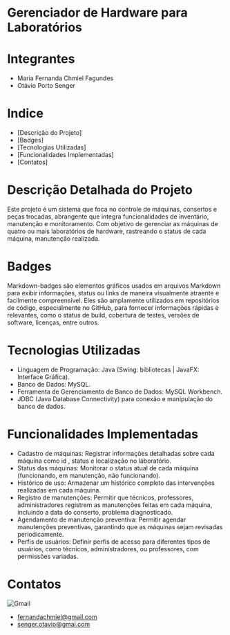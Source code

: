 # Gerenciador de Hardware para Laboratórios

# Integrantes
- Maria Fernanda Chmiel Fagundes
- Otávio Porto Senger

# Indice
- [Descrição do Projeto]
- [Badges]
- [Tecnologias Utilizadas]
- [Funcionalidades Implementadas]
- [Contatos]
  
# Descrição Detalhada do Projeto
Este projeto é um sistema que foca no controle de máquinas, consertos e peças trocadas,
abrangente que integra funcionalidades de inventário, manutenção e monitoramento. 
Com objetivo de gerenciar as máquinas de quatro ou mais laboratórios de hardware,
rastreando o status de cada máquina, manutenção realizada.

# Badges
Markdown-badges são elementos gráficos usados em arquivos Markdown para exibir informações,
status ou links de maneira visualmente atraente e facilmente compreensível.
Eles são amplamente utilizados em repositórios de código, especialmente no GitHub,
para fornecer informações rápidas e relevantes, como o status de build,
cobertura de testes, versões de software, licenças, entre outros.

# Tecnologias Utilizadas
- Linguagem de Programação: Java (Swing: bibliotecas | JavaFX: Interface Gráfica).
- Banco de Dados: MySQL.
- Ferramenta de Gerenciamento de Banco de Dados: MySQL Workbench.
- JDBC (Java Database Connectivity) para conexão e manipulação do banco de dados.

# Funcionalidades Implementadas

- Cadastro de máquinas: Registrar informações detalhadas sobre cada máquina como id , status e localização no laboratório.
- Status das máquinas: Monitorar o status atual de cada máquina (funcionando, em manutenção, não funcionando).
- Histórico de uso: Armazenar um histórico completo das intervenções realizadas em cada máquina.
- Registro de manutenções: Permitir que técnicos, professores, administradores registrem as manutenções feitas em cada máquina, incluindo a data do conserto, problema diagnosticado.
- Agendamento de manutenção preventiva: Permitir agendar manutenções preventivas, garantindo que as máquinas sejam revisadas periodicamente.
- Perfis de usuários: Definir perfis de acesso para diferentes tipos de usuários, como técnicos, administradores, ou professores, com permissões variadas.

# Contatos

![Gmail](https://img.shields.io/badge/Gmail-D14836?style=for-the-badge&logo=gmail&logoColor=white)
- fernandachmiel@gmail.com
- senger.otavio@gmai.com


